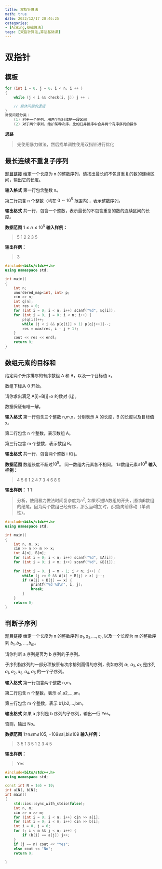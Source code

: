 ```yaml
---
title: 双指针算法
math: true
date: 2022/12/17 20:46:25
categories:
- [AcWing,基础算法]
tags: [双指针算法,算法基础课]
---
```

# 双指针
## 模板
```cpp
for (int i = 0, j = 0; i < n; i ++ )
{
    while (j < i && check(i, j)) j ++ ;

    // 具体问题的逻辑
}
常见问题分类：
    (1) 对于一个序列，用两个指针维护一段区间
    (2) 对于两个序列，维护某种次序，比如归并排序中合并两个有序序列的操作
```
**思路**
> 先使用暴力做法，然后找单调性使用双指针进行优化
## 最长连续不重复子序列
[题目链接](https://www.acwing.com/problem/content/801/)
给定一个长度为 n 的整数序列，请找出最长的不包含重复的数的连续区间，输出它的长度。

**输入格式**
第一行包含整数 n。

第二行包含 n 个整数（均在 $0∼10^5$ 范围内），表示整数序列。

**输出格式**
共一行，包含一个整数，表示最长的不包含重复的数的连续区间的长度。

**数据范围**
$1≤n≤10^5$
**输入样例：**
>5
1 2 2 3 5

**输出样例：**
>3

```cpp
#include<bits/stdc++.h>
using namespace std;

int main()
{
    int n;
    unordered_map<int, int> p;
    cin >> n;
    int q[n];
    int res = 0;
    for (int i = 0; i < n; i++) scanf("%d", &q[i]);
    for (int i = 0, j = 0; i < n; i++) {
        p[q[i]]++;
        while (j < i && p[q[i]] > 1) p[q[j++]]--;
        res = max(res, i - j + 1);
    }
    cout << res << endl;
    return 0;
}
```
## 数组元素的目标和 
给定两个升序排序的有序数组 A 和 B，以及一个目标值 x。

数组下标从 0 开始。

请你求出满足 A[i]+B[j]=x 的数对 (i,j)。

数据保证有唯一解。

**输入格式**
第一行包含三个整数 n,m,x，分别表示 A 的长度，B 的长度以及目标值 x。

第二行包含 n 个整数，表示数组 A。

第三行包含 m 个整数，表示数组 B。

**输出格式**
共一行，包含两个整数 i 和 j。

**数据范围**
数组长度不超过$10^5$。
同一数组内元素各不相同。
1≤数组元素≤$10^9$
**输入样例：**
>4 5 6
1 2 4 7
3 4 6 8 9

**输出样例：**
1 1
> 分析，使用暴力做法时间复杂度为$n^2$, 如果i只想A数组的开头，j指向B数组的结尾，因为两个数组已经有序，那么当i增加时，j只能向前移动（单调性）。

```cpp
#include<bits/stdc++.h>
using namespace std;

int main()
{
    int n, m, x;
    cin >> n >> m >> x;
    int A[n], B[m];
    for (int i = 0; i < n; i++) scanf("%d", &A[i]);
    for (int i = 0; i < m; i++) scanf("%d", &B[i]);
    
    for (int i = 0, j = m - 1; i < n; i++) {
        while (j >= 0 && A[i] + B[j] > x) j--;
        if (A[i] + B[j] == x) {
            printf("%d %d\n", i, j);
            break;
        }
    }
    return 0;
}
```
## 判断子序列
[题目链接](https://www.acwing.com/problem/content/2818/)
给定一个长度为 n 的整数序列 $a_1,a_2,…,a_n$ 以及一个长度为 m 的整数序列 $b_1,b_2,…,b_m$。

请你判断 a 序列是否为 b 序列的子序列。

子序列指序列的一部分项按原有次序排列而得的序列，例如序列 ${a_1,a_3,a_5}$ 是序列 ${a_1,a_2,a_3,a_4,a_5}$ 的一个子序列。

**输入格式**
第一行包含两个整数 n,m。

第二行包含 n 个整数，表示 a1,a2,…,an。

第三行包含 m 个整数，表示 b1,b2,…,bm。

**输出格式**
如果 a 序列是 b 序列的子序列，输出一行 Yes。

否则，输出 No。

**数据范围**
1≤n≤m≤105,
−109≤ai,bi≤109
**输入样例：**
>3 5
1 3 5
1 2 3 4 5

**输出样例：**
>Yes

```cpp
#include<bits/stdc++.h>
using namespace std;

const int N = 1e5 + 10;
int a[N], b[N];
int main()
{
    std::ios::sync_with_stdio(false);
    int n, m;
    cin >> n >> m;
    for (int i = 0; i < n; i++) cin >> a[i];
    for (int i = 0; i < m; i++) cin >> b[i];
    int i = 0, j = 0;
    for (; i < m && j < n; i++) {
        if (b[i] == a[j]) j++;
    }
    if (j == n) cout << "Yes";
    else cout << "No";
    return 0;
    
}
```